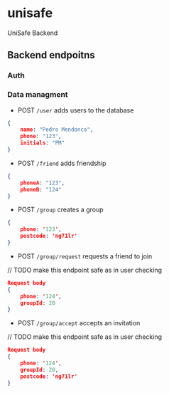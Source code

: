 # unisafe
UniSafe Backend

## Backend endpoitns

### Auth

### Data managment

- POST `/user` adds users to the database
```JSON
{
    name: "Pedro Mendonca",
    phone: "123",
    initials: "PM"
} 
```

- POST `/friend` adds friendship
```JSON
{
    phoneA: "123",
    phoneB: "124"
}
```

- POST `/group` creates a group
```JSON
{
    phone: '123',
    postcode: 'ng71lr'
} 
```

- POST `/group/request` requests a friend to join

// TODO make this endpoint safe as in user checking

```JSON
Request body
{
    phone: '124',
    groupId: 20
}
```

- POST `/group/accept` accepts an invitation

// TODO make this endpoint safe as in user checking

```JSON
Request body
{
    phone: '124',
    groupId: 20,
    postcode: 'ng71lr'
}
```
